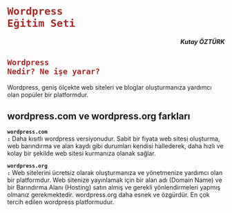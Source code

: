 # **<code style="color : brown">Wordpress Eğitim Seti</code>**
##### <div style="text-align: right">Kutay ÖZTÜRK </div>

## **<code style="color : brown">Wordpress Nedir? Ne işe yarar?</code>**

Wordpress, geniş ölçekte web siteleri ve bloglar oluşturmanıza yardımcı olan popüler bir platformdur.

## wordpress.com ve wordpress.org farkları
**<code style="color : greenyeloow">wordpress.com   :</code>** Daha kısıtlı wordpress versiyonudur. Sabit bir fiyata web sitesi oluşturma, web barındırma ve alan kaydı gibi durumları kendisi hallederek, daha hızlı ve kolay bir şekilde web sitesi kurmanıza olanak sağlar.

**<code style="color : greenyeloow">wordpress.org   :</code>** Web sitelerini ücretsiz olarak oluşturmanıza ve yönetmenize yardımcı olan bir platformdur. Web sitenize yayınlamak için bir alan adı (Domain Name) ve bir Barındırma Alanı (Hosting) satın almış ve gerekli yönlendirmeleri yapmış olmanız gerekmektedir. wordpress.org daha esnek ve özgürdür. En çok tercih edilen wordpress platformudur.

